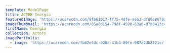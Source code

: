 ```yaml
---
template: ModelPage
title: ACTOR Georgia
featuredImage: 'https://ucarecdn.com/9fb61017-ff75-4dfe-aea3-df86e86793d1/'
imageThumbnail: 'https://ucarecdn.com/05a8d154-798f-4590-83a8-d7a0413c48e6/'
firstName: Georgia
collection: Actors
imagePortfolio:
  - image: 'https://ucarecdn.com/fb62e4dc-028a-41b3-89fe-987a2db8f21c/'
---
```


